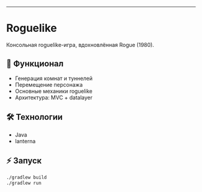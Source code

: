 
---

# Roguelike

Консольная roguelike-игра, вдохновлённая Rogue (1980).

## 🚀 Функционал
- Генерация комнат и туннелей
- Перемещение персонажа
- Основные механики roguelike
- Архитектура: MVC + datalayer

## 🛠️ Технологии
- Java
- lanterna

## ⚡ Запуск
```bash
./gradlew build
./gradlew run
